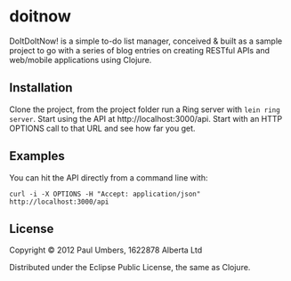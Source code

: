 # doitnow

DoItDoItNow! is a simple to-do list manager, conceived & built as a sample project to go with a series of blog entries on creating
RESTful APIs and web/mobile applications using Clojure.

## Installation

Clone the project, from the project folder run a Ring server with `lein ring server`.
Start using the API at http://localhost:3000/api. Start with an HTTP OPTIONS call to that URL and see how far you get.

## Examples

You can hit the API directly from a command line with:

`curl -i -X OPTIONS -H "Accept: application/json" http://localhost:3000/api`

## License

Copyright © 2012 Paul Umbers, 1622878 Alberta Ltd

Distributed under the Eclipse Public License, the same as Clojure.
